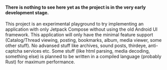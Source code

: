 #### There is nothing to see here yet as the project is in the very early development stage.

This project is an experimental playground to try implementing an application with only Jetpack Compose without using the old Android UI framework.
This application will only have the minimal feature support (Catalog/Thread viewing, posting, bookmarks, album, media viewer, some other stuff). No advansed stuff like archives, sound posts, thirdeye, anti-captcha services etc.
Some stuff (like html parsing, media decoding, something else) is planned to be written in a compiled language (probably Rust) for maximum performance.
